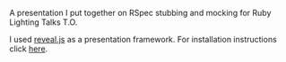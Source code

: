 A presentation I put together on RSpec stubbing and mocking for Ruby Lighting Talks T.O.

I used [reveal.js](http://lab.hakim.se/reveal-js/) as a presentation framework. For installation instructions click [here](https://github.com/hakimel/reveal.js/#installation).